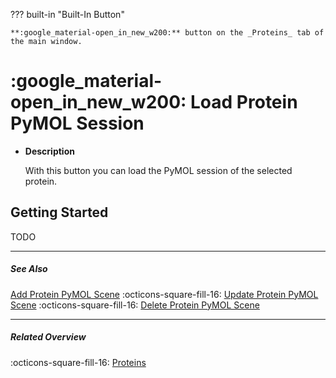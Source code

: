 ??? built-in "Built-In Button"

    **:google_material-open_in_new_w200:** button on the _Proteins_ tab of the main window.

# :google_material-open_in_new_w200: Load Protein PyMOL Session
<div class="grid cards" markdown>

-   __Description__

     With this button you can load the PyMOL session of the selected protein.

</div>

## Getting Started
TODO

---

##### See Also
[Add Protein PyMOL Scene](protein_add_scene.md) :octicons-square-fill-16: [Update Protein PyMOL Scene](protein_update_scene.md) :octicons-square-fill-16: [Delete Protein PyMOL Scene](protein_delete_scene.md)

---

##### Related Overview
:octicons-square-fill-16: [Proteins](index.md)
